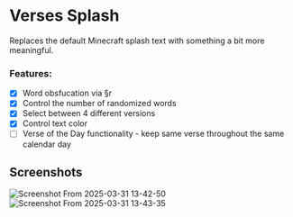 # Verses Splash
Replaces the default Minecraft splash text with something a bit more meaningful.

### Features:
- [X] Word obsfucation via §r
- [X] Control the number of randomized words
- [X] Select between 4 different versions
- [X] Control text color
- [ ] Verse of the Day functionality - keep same verse throughout the same calendar day

## Screenshots
![Screenshot From 2025-03-31 13-42-50](https://github.com/user-attachments/assets/973d9084-a6b4-4beb-bca1-639ed6a949f8)
![Screenshot From 2025-03-31 13-43-35](https://github.com/user-attachments/assets/5b0378a1-f06b-4576-8421-bada7c42eaf8)
